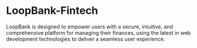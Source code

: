 # LoopBank-Fintech
LoopBank is designed to empower users with a secure, intuitive, and comprehensive platform for managing their finances, using the latest in web development technologies to deliver a seamless user experience.
